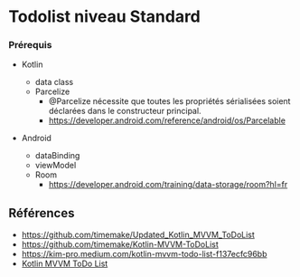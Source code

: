 # Todolist niveau Standard


### Prérequis

- Kotlin
  - data class
  - Parcelize
    - @Parcelize nécessite que toutes les propriétés sérialisées soient déclarées dans le constructeur principal.
    - https://developer.android.com/reference/android/os/Parcelable

- Android
  - dataBinding
  - viewModel
  - Room
    - https://developer.android.com/training/data-storage/room?hl=fr


## Références

- https://github.com/timemake/Updated_Kotlin_MVVM_ToDoList
- https://github.com/timemake/Kotlin-MVVM-ToDoList
- https://kim-pro.medium.com/kotlin-mvvm-todo-list-f137ecfc96bb
- [Kotlin MVVM ToDo List](https://www.youtube.com/playlist?list=PLoCYbRS6dPkJMThvLiPEaWGQ0tV2XL4v8)